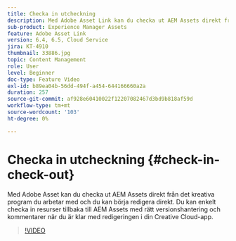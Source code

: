```yaml
---
title: Checka in utcheckning
description: Med Adobe Asset Link kan du checka ut AEM Assets direkt från det kreativa program du arbetar i och börja redigera direkt. Du kan enkelt checka in resurser tillbaka till AEM Assets med rätt versionshantering och kommentarer när du är klar med redigeringen i din Creative Cloud-app.
sub-product: Experience Manager Assets
feature: Adobe Asset Link
version: 6.4, 6.5, Cloud Service
jira: KT-4910
thumbnail: 33886.jpg
topic: Content Management
role: User
level: Beginner
doc-type: Feature Video
exl-id: b89ea04b-56dd-494f-a454-644166660a2a
duration: 257
source-git-commit: af928e60410022f12207082467d3bd9b818af59d
workflow-type: tm+mt
source-wordcount: '103'
ht-degree: 0%

---
```


# Checka in utcheckning {#check-in-check-out}

Med Adobe Asset kan du checka ut AEM Assets direkt från det kreativa program du arbetar med och du kan börja redigera direkt. Du kan enkelt checka in resurser tillbaka till AEM Assets med rätt versionshantering och kommentarer när du är klar med redigeringen i din Creative Cloud-app.

>[!VIDEO](https://video.tv.adobe.com/v/33886?quality=12&learn=on)
